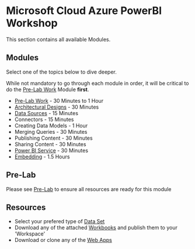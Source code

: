 # Microsoft Cloud Azure PowerBI Workshop 
This section contains all available Modules.

## Modules
Select one of the topics below to dive deeper. 

While not mandatory to go through each module in order, it will be critical to do the [Pre-Lab Work](./1.%20Pre-Lab%20Work) Module **first**.

-	[Pre-Lab Work](./1.%20Pre-Lab%20Work) - 30 Minutes to 1 Hour
-	[Architectural Designs](./Architectural%20Designs) - 30 Minutes
-	[Data Sources](./Data%20Sources) - 15 Minutes
-	Connectors - 15 Minutes
-	Creating Data Models - 1 Hour
-	Merging Queries - 30 Minutes
-	Publishing Content - 30 Minutes
-	Sharing Content - 30 Minutes
-	[Power BI Service](./Power%20BI%20Service) - 30 Minutes
-	[Embedding](./Embedding) - 1.5 Hours

## Pre-Lab
Please see [Pre-Lab](./1.%20Pre-Lab%20Work) to ensure all resources are ready for this module

## Resources
- Select your prefered type of [Data Set](https://github.com/hnc198/AzurePowerBI/tree/master/1.%20Data%20Sets)
- Download any of the attached [Workbooks](https://github.com/hnc198/AzurePowerBI/tree/master/2.%20Workbooks) and publish them to your 'Workspace' 
- Download or clone any of the [Web Apps](https://github.com/hnc198/AzurePowerBI/tree/master/3.%20Web%20Apps) 
